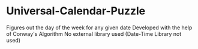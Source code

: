 # Universal-Calendar-Puzzle
Figures out the day of the week for any given date Developed with the help of Conway's Algorithm
No external library used (Date-Time Library not used)
